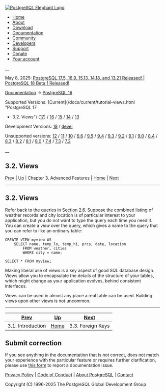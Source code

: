 [ ![PostgreSQL Elephant Logo](/media/img/about/press/elephant.png) ](/)

  * [Home](/ "Home")
  * [About](/about/ "About")
  * [Download](/download/ "Download")
  * [Documentation](/docs/ "Documentation")
  * [Community](/community/ "Community")
  * [Developers](/developer/ "Developers")
  * [Support](/support/ "Support")
  * [Donate](/about/donate/ "Donate")
  * [Your account](/account/ "Your account")

__

May 8, 2025: [ PostgreSQL 17.5, 16.9, 15.13, 14.18, and 13.21 Released! ](/about/news/postgresql-175-169-1513-1418-and-1321-released-3072/) | [ PostgreSQL 18 Beta 1 Released! ](/about/news/postgresql-18-beta-1-released-3070/)

[Documentation](/docs/ "Documentation") -> [PostgreSQL
16](/docs/16/index.html)

Supported Versions: [Current](/docs/current/tutorial-views.html "PostgreSQL 17
- 3.2. Views") ([17](/docs/17/tutorial-views.html "PostgreSQL 17 -
3.2. Views")) / [16](/docs/16/tutorial-views.html "PostgreSQL 16 -
3.2. Views") / [15](/docs/15/tutorial-views.html "PostgreSQL 15 - 3.2. Views")
/ [14](/docs/14/tutorial-views.html "PostgreSQL 14 - 3.2. Views") /
[13](/docs/13/tutorial-views.html "PostgreSQL 13 - 3.2. Views")

Development Versions: [18](/docs/18/tutorial-views.html "PostgreSQL 18 -
3.2. Views") / [devel](/docs/devel/tutorial-views.html "PostgreSQL devel -
3.2. Views")

Unsupported versions: [12](/docs/12/tutorial-views.html "PostgreSQL 12 -
3.2. Views") / [11](/docs/11/tutorial-views.html "PostgreSQL 11 - 3.2. Views")
/ [10](/docs/10/tutorial-views.html "PostgreSQL 10 - 3.2. Views") /
[9.6](/docs/9.6/tutorial-views.html "PostgreSQL 9.6 - 3.2. Views") /
[9.5](/docs/9.5/tutorial-views.html "PostgreSQL 9.5 - 3.2. Views") /
[9.4](/docs/9.4/tutorial-views.html "PostgreSQL 9.4 - 3.2. Views") /
[9.3](/docs/9.3/tutorial-views.html "PostgreSQL 9.3 - 3.2. Views") /
[9.2](/docs/9.2/tutorial-views.html "PostgreSQL 9.2 - 3.2. Views") /
[9.1](/docs/9.1/tutorial-views.html "PostgreSQL 9.1 - 3.2. Views") /
[9.0](/docs/9.0/tutorial-views.html "PostgreSQL 9.0 - 3.2. Views") /
[8.4](/docs/8.4/tutorial-views.html "PostgreSQL 8.4 - 3.2. Views") /
[8.3](/docs/8.3/tutorial-views.html "PostgreSQL 8.3 - 3.2. Views") /
[8.2](/docs/8.2/tutorial-views.html "PostgreSQL 8.2 - 3.2. Views") /
[8.1](/docs/8.1/tutorial-views.html "PostgreSQL 8.1 - 3.2. Views") /
[8.0](/docs/8.0/tutorial-views.html "PostgreSQL 8.0 - 3.2. Views") /
[7.4](/docs/7.4/tutorial-views.html "PostgreSQL 7.4 - 3.2. Views") /
[7.3](/docs/7.3/tutorial-views.html "PostgreSQL 7.3 - 3.2. Views") /
[7.2](/docs/7.2/tutorial-views.html "PostgreSQL 7.2 - 3.2. Views")

__

3.2. Views  
---  
[Prev](tutorial-advanced-intro.html "3.1. Introduction")  | [Up](tutorial-advanced.html "Chapter 3. Advanced Features") | Chapter 3. Advanced Features | [Home](index.html "PostgreSQL 16.9 Documentation") |  [Next](tutorial-fk.html "3.3. Foreign Keys")  
  
* * *

## 3.2. Views #

Refer back to the queries in [Section 2.6](tutorial-join.html "2.6. Joins
Between Tables"). Suppose the combined listing of weather records and city
location is of particular interest to your application, but you do not want to
type the query each time you need it. You can create a _view_ over the query,
which gives a name to the query that you can refer to like an ordinary table:

    
    
    CREATE VIEW myview AS
        SELECT name, temp_lo, temp_hi, prcp, date, location
            FROM weather, cities
            WHERE city = name;
    
    SELECT * FROM myview;
    

Making liberal use of views is a key aspect of good SQL database design. Views
allow you to encapsulate the details of the structure of your tables, which
might change as your application evolves, behind consistent interfaces.

Views can be used in almost any place a real table can be used. Building views
upon other views is not uncommon.

* * *

[Prev](tutorial-advanced-intro.html "3.1. Introduction")  | [Up](tutorial-advanced.html "Chapter 3. Advanced Features") |  [Next](tutorial-fk.html "3.3. Foreign Keys")  
---|---|---  
3.1. Introduction  | [Home](index.html "PostgreSQL 16.9 Documentation") |  3.3. Foreign Keys  
  
## Submit correction

If you see anything in the documentation that is not correct, does not match
your experience with the particular feature or requires further clarification,
please use [this form](/account/comments/new/16/tutorial-views.html/) to
report a documentation issue.

[Privacy Policy](/about/privacypolicy) | [Code of Conduct](/about/policies/coc/) | [About PostgreSQL](/about/) | [Contact](/about/contact/)  

Copyright (C) 1996-2025 The PostgreSQL Global Development Group


